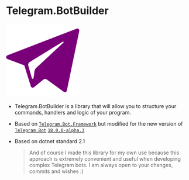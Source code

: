 # Telegram.BotBuilder

<img src="./icons/BotBuilder.svg" alt="Telegram BotBuilder Logo" width=200 height=200 />

- Telegram.BotBuilder is a library that will allow you to structure your commands, handlers and logic of your program.
- Based on [`Telegram.Bot.Framework`](https://github.com/TelegramBots/Telegram.Bot.Framework) but modified for the new version of [`Telegram.Bot`](https://github.com/TelegramBots/Telegram.Bot) [`18.0.0-alpha.3`](https://www.nuget.org/packages/Telegram.Bot/18.0.0-alpha.3) 
- Based on dotnet standard 2.1

  >And of course I made this library for my own use because this approach is extremely convenient and useful when developing complex Telegram bots.
  >I am always open to your changes, commits and wishes :)
